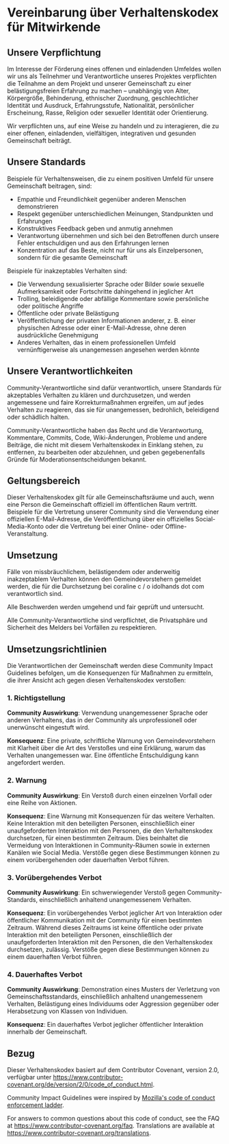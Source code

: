 
# Vereinbarung über Verhaltenskodex für Mitwirkende

## Unsere Verpflichtung

Im Interesse der Förderung eines offenen und einladenden Umfeldes wollen wir
uns als Teilnehmer und Verantwortliche unseres Projektes verpflichten die
Teilnahme an dem Projekt und unserer Gemeinschaft zu einer belästigungsfreien
Erfahrung zu machen – unabhängig von Alter, Körpergröße, Behinderung, ethnischer
Zuordnung, geschlechtlicher Identität und Ausdruck, Erfahrungsstufe, Nationalität,
persönlicher Erscheinung, Rasse, Religion oder sexueller Identität oder Orientierung.

Wir verpflichten uns, auf eine Weise zu handeln und zu interagieren, die zu einer
offenen, einladenden, vielfältigen, integrativen und gesunden Gemeinschaft beiträgt.

## Unsere Standards

Beispiele für Verhaltensweisen, die zu einem positiven Umfeld für unsere
Gemeinschaft beitragen, sind:

* Empathie und Freundlichkeit gegenüber anderen Menschen demonstrieren
* Respekt gegenüber unterschiedlichen Meinungen, Standpunkten und Erfahrungen
* Konstruktives Feedback geben und anmutig annehmen
* Verantwortung übernehmen und sich bei den Betroffenen durch unsere Fehler
  entschuldigen und aus den Erfahrungen lernen
* Konzentration auf das Beste, nicht nur für uns als Einzelpersonen, sondern
  für die gesamte Gemeinschaft

Beispiele für inakzeptables Verhalten sind:

* Die Verwendung sexualisierter Sprache oder Bilder sowie sexuelle Aufmerksamkeit
  oder Fortschritte dahingehend in jeglicher Art
* Trolling, beleidigende oder abfällige Kommentare sowie persönliche oder 
  politische Angriffe
* Öffentliche oder private Belästigung
* Veröffentlichung der privaten Informationen anderer, z. B. einer physischen
  Adresse oder einer E-Mail-Adresse, ohne deren ausdrückliche Genehmigung
* Anderes Verhalten, das in einem professionellen Umfeld vernünftigerweise als
  unangemessen angesehen werden könnte

## Unsere Verantwortlichkeiten

Community-Verantwortliche sind dafür verantwortlich, unsere Standards für akzeptables
Verhalten zu klären und durchzusetzen, und werden angemessene und faire
Korrekturmaßnahmen ergreifen, um auf jedes Verhalten zu reagieren, das sie für
unangemessen, bedrohlich, beleidigend oder schädlich halten.

Community-Verantwortliche haben das Recht und die Verantwortung, Kommentare,
Commits, Code, Wiki-Änderungen, Probleme und andere Beiträge, die nicht mit
diesem Verhaltenskodex in Einklang stehen, zu entfernen, zu bearbeiten oder
abzulehnen, und geben gegebenenfalls Gründe für Moderationsentscheidungen bekannt.

## Geltungsbereich

Dieser Verhaltenskodex gilt für alle Gemeinschaftsräume und auch, wenn eine
Person die Gemeinschaft offiziell im öffentlichen Raum vertritt. Beispiele
für die Vertretung unserer Community sind die Verwendung einer offiziellen
E-Mail-Adresse, die Veröffentlichung über ein offizielles Social-Media-Konto
oder die Vertretung bei einer Online- oder Offline-Veranstaltung.

## Umsetzung

Fälle von missbräuchlichem, belästigendem oder anderweitig inakzeptablem
Verhalten können den Gemeindevorstehern gemeldet werden, die für die
Durchsetzung bei coraline c / o idolhands dot com verantwortlich sind.

Alle Beschwerden werden umgehend und fair geprüft und untersucht.

Alle Community-Verantwortliche sind verpflichtet, die Privatsphäre und
Sicherheit des Melders bei Vorfällen zu respektieren.

## Umsetzungsrichtlinien

Die Verantwortlichen der Gemeinschaft werden diese Community Impact Guidelines
befolgen, um die Konsequenzen für Maßnahmen zu ermitteln, die ihrer Ansicht 
ach gegen diesen Verhaltenskodex verstoßen:

### 1. Richtigstellung

**Community Auswirkung**: Verwendung unangemessener Sprache oder anderen Verhaltens,
das in der Community als unprofessionell oder unerwünscht eingestuft wird.

**Konsequenz**: Eine private, schriftliche Warnung von Gemeindevorstehern
mit Klarheit über die Art des Verstoßes und eine Erklärung,
warum das Verhalten unangemessen war. Eine öffentliche Entschuldigung
kann angefordert werden.

### 2. Warnung

**Community Auswirkung**: Ein Verstoß durch einen einzelnen Vorfall oder
eine Reihe von Aktionen.

**Konsequenz**: Eine Warnung mit Konsequenzen für das weitere Verhalten.
Keine Interaktion mit den beteiligten Personen, einschließlich einer
unaufgeforderten Interaktion mit den Personen, die den Verhaltenskodex
durchsetzen, für einen bestimmten Zeitraum. Dies beinhaltet die Vermeidung
von Interaktionen in Community-Räumen sowie in externen Kanälen wie Social Media.
Verstöße gegen diese Bestimmungen können zu einem vorübergehenden oder
dauerhaften Verbot führen.

### 3. Vorübergehendes Verbot

**Community Auswirkung**: Ein schwerwiegender Verstoß gegen Community-Standards,
einschließlich anhaltend unangemessenem Verhalten.

**Konsequenz**: Ein vorübergehendes Verbot jeglicher Art von Interaktion
oder öffentlicher Kommunikation mit der Community für einen bestimmten
Zeitraum. Während dieses Zeitraums ist keine öffentliche oder private
Interaktion mit den beteiligten Personen, einschließlich der unaufgeforderten
Interaktion mit den Personen, die den Verhaltenskodex durchsetzen, zulässig.
Verstöße gegen diese Bestimmungen können zu einem dauerhaften Verbot führen.

### 4. Dauerhaftes Verbot

**Community Auswirkung**: Demonstration eines Musters der Verletzung von
Gemeinschaftsstandards, einschließlich anhaltend unangemessenem Verhalten,
Belästigung eines Individuums oder Aggression gegenüber oder Herabsetzung
von Klassen von Individuen.

**Konsequenz**: Ein dauerhaftes Verbot jeglicher öffentlicher Interaktion
innerhalb der Gemeinschaft.

## Bezug

Dieser Verhaltenskodex basiert auf dem Contributor Covenant,
version 2.0, verfügbar unter
https://www.contributor-covenant.org/de/version/2/0/code_of_conduct.html.

Community Impact Guidelines were inspired by [Mozilla's code of conduct
enforcement ladder](https://github.com/mozilla/diversity).

[homepage]: https://www.contributor-covenant.org

For answers to common questions about this code of conduct, see the FAQ at
https://www.contributor-covenant.org/faq. Translations are available at
https://www.contributor-covenant.org/translations.
